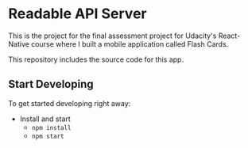 # Readable API Server

This is the project for the final assessment project for Udacity's React-Native course where I built a mobile application called Flash Cards.

This repository includes the source code for this app.

## Start Developing

To get started developing right away:

- Install and start
  - `npm install`
  - `npm start`
